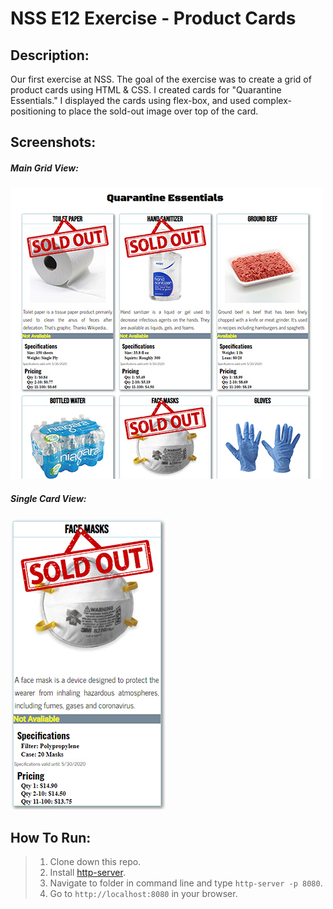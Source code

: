 # NSS E12 Exercise - Product Cards


## Description:
Our first exercise at NSS. The goal of the exercise was to create a grid of product cards using HTML & CSS. I created cards for "Quarantine Essentials." I displayed the cards using flex-box, and used complex-positioning to place the sold-out image over top of the card. 

## Screenshots:
##### Main Grid View:
![Main View](screenshots/readme1.jpg)
##### Single Card View:
![Card View](screenshots/readme2.jpg)

## How To Run:
>1. Clone down this repo.
>1. Install [http-server](https://www.npmjs.com/package/http-server).
>1. Navigate to folder in command line and type `http-server -p 8080`.
>1. Go to `http://localhost:8080` in your browser.
